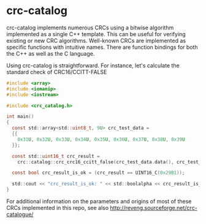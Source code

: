 # crc-catalog

crc-catalog implements numerous CRCs using a bitwise algorithm implemented as a single C++ template. This can be useful for verifying existing or new CRC algorithms. Well-known CRCs are implemented as specific functions with intuitive names. There are function bindings for both the C++ as well as the C language.

Using crc-catalog is straightforward. For instance, let's calculate the standard check of CRC16/CCITT-FALSE

```C
#include <array>
#include <iomanip>
#include <iostream>

#include <crc_catalog.h>

int main()
{
  const std::array<std::uint8_t, 9U> crc_test_data =
  {{
    0x31U, 0x32U, 0x33U, 0x34U, 0x35U, 0x36U, 0x37U, 0x38U, 0x39U
  }};

  const std::uint16_t crc_result =
    crc::catalog::crc_crc16_ccitt_false(crc_test_data.data(), crc_test_data.size());

  const bool crc_result_is_ok = (crc_result == UINT16_C(0x29B1));

  std::cout << "crc_result_is_ok: " << std::boolalpha << crc_result_is_ok << std::endl;
}
```
For additional information on the parameters and origins of most of these CRCs implemented in this repo, see also http://reveng.sourceforge.net/crc-catalogue/
